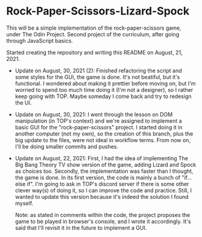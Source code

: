 # Rock-Paper-Scissors-Lizard-Spock

This will be a simple implementation of the rock-paper-scissors game, under The Odin Project.
Second project of the  curriculum, after going through JavaScript basics.

Started creating the repository and writing this README on August, 21, 2021.

- Update on August, 30, 2021 (2):
  Finished refactoring the script and some styles for the GUI, the game is done.
  It's not beatiful, but it's functional. I wondered about making it prettier before
  moving on, but I'm worried to spend too much time doing it (I'm not a designer),
  so I rather keep going with TOP.
  Maybe someday I come back and try to redesign the UI.

- Update on August, 30, 2021:
  I went through the lesson on DOM manipulation (in TOP's context) and we're assigned to implement
  a basic GUI for the "rock-paper-scissors" project.
  I started doing it in another computer (not my own), so the creation of this branch, plus the big
  update to the files, were not ideal in workflow terms.
  From now on, I'll be doing smaller commits and pushes.

- Update on August, 22, 2021:
  First, I had the idea of implementing The Big Bang Theory TV show version of the game, adding 
  Lizard and Spock as choices too.
  Secondly, the implementation was faster than I thought, the game is done. In its first version, the
  code is mainly a bunch of "if... else if". I'm going to ask in TOP's discord server if there is some
  other clever way(s) of doing it, so I can improve the code and practice.
  Still, I wanted to update this version because it's indeed the solution I found myself.

  Note: as stated in comments within the code, the project proposes the game to be played in browser's 
  console, and I wrote it accordingly. It's said that I'll revisit it in the future to implement a GUI.